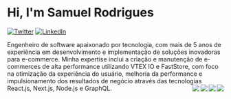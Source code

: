 # Hi, I'm Samuel Rodrigues 

[![Twitter](https://img.shields.io/static/v1?label=Twitter&message=%20&color=blue&logo=Twitter&style=flat-square&logoColor=white)](https://www.twitter.com/)
[![LinkedIn](https://img.shields.io/static/v1?label=LinkedIn&message=%20&color=blue&logo=LinkedIn&style=flat-square&logoColor=white)](https://www.linkedin.com/in/samuel-rodrigues-48638618b/)

Engenheiro de software apaixonado por tecnologia, com mais de 5 anos de experiência em desenvolvimento e implementação de soluções inovadoras para e-commerce. Minha expertise inclui a criação e manutenção de e-commerces de alta performance utilizando VTEX IO e FastStore, com foco na otimização da experiência do usuário, melhoria da performance e impulsionamento dos resultados de negócio através das tecnologias React.js, Next.js, Node.js e GraphQL.
<img align="right" src="https://img.shields.io/badge/VTEX-181717?logo=vtex&logoColor=white&color=red" />
<img align="right" src="https://img.shields.io/badge/JamStack-181717?logo=Jamstack&logoColor=white&color=red" />
<img align="right" src="https://img.shields.io/badge/Typescript-181717?logo=typescript&logoColor=white&color=blue" />
<img align="right" src="https://img.shields.io/badge/React-181717?logo=react&logoColor=white&color=blue" />
